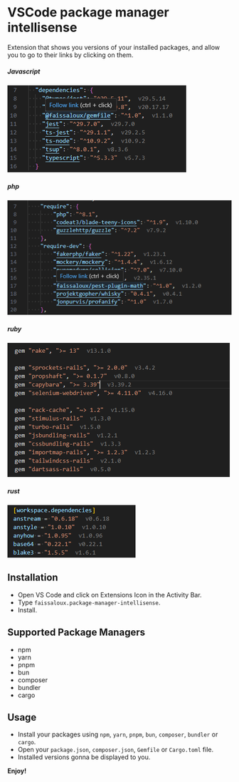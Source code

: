 # VSCode package manager intellisense

Extension that shows you versions of your installed packages, and allow you to go to their links by clicking on them.

##### Javascript
![hint](images/javascript-packages-installed-versions.png)

##### php
![hint](images/php-packages-installed-versions.png)

##### ruby
![hint](images/ruby-packages-installed-versions.png)

##### rust
![hint](images/rust-packages-installed-versions.png)

## Installation
- Open VS Code and click on Extensions Icon in the Activity Bar.
- Type `faissaloux.package-manager-intellisense`.
- Install.

## Supported Package Managers
- npm
- yarn
- pnpm
- bun
- composer
- bundler
- cargo

## Usage
- Install your packages using `npm`, `yarn`, `pnpm`, `bun`, `composer`, `bundler` or `cargo`.
- Open your `package.json`, `composer.json`, `Gemfile` or `Cargo.toml` file.
- Installed versions gonna be displayed to you.

**Enjoy!**
